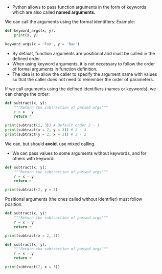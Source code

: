- Python allows to pass function arguments in the form of keywords which are also called **named arguments.**

We can call the arguments using the formal identifiers:
Example:
```Python
def keyword_args(x, y):
	print(x, y)

keyword_args(x = 'Foo', y = 'Bar')
```

- By default, function arguments are positional and must be called in the defined order.
- When using keyword arguments, it is not necessary to follow the order of formal arguments in function definition.
- The idea is to allow the caller to specify the argument name with values so that the caller does not need to remember the order of parameters.

If we call arguments using the defined identifiers (names or keywords), we can change the order:
```Python
def subtract(x, y):
	"""Return the subtraction of passed args"""
	r = x - y
	return r

print(subtract(2, 3)) # Default order 2 - 3
print(subtract(x = 2, y = 3)) # 2 - 3
print(subtract(y = 2, x = 3)) # 3 - 2
```

We can, but should **avoid**, use mixed calling. 
- We can pass values to some arguments without keywords, and for others with keyword.

```Python
def subtract(x, y):
	"""Return the subtraction of passed args"""
	r = x - y
	return r

print(subtract(2, y = 3)
```

Positional arguments (the ones called without identifier) must follow position:
```Python
def subtract(x, y):
	"""Return the subtraction of passed args"""
	r = x - y
	return r

print(subtract(x = 2, 3))
```

```Python
def subtract(x, y):
	"""Return the subtraction of passed args"""
	r = x - y
	return r

print(subtract(2, x = 3))
```
